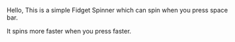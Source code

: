 Hello, This is a simple Fidget Spinner which can spin when you press space bar. 

It spins more faster when you press faster.
